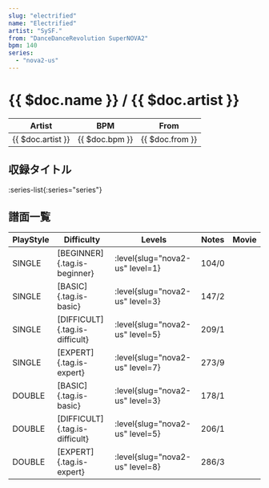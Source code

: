 ```yaml
---
slug: "electrified"
name: "Electrified"
artist: "SySF."
from: "DanceDanceRevolution SuperNOVA2"
bpm: 140
series:
  - "nova2-us"
---
```


# {{ $doc.name }} / {{ $doc.artist }}

|Artist|BPM|From|
|------|---|----|
|{{ $doc.artist }}|{{ $doc.bpm }}|{{ $doc.from }}|

## 収録タイトル

:series-list{:series="series"}

## 譜面一覧

|PlayStyle|Difficulty|Levels|Notes|Movie|
|---------|----------|------|-----|-----|
|SINGLE|[BEGINNER]{.tag.is-beginner}|<div class="field is-grouped is-grouped-multiline"> :level{slug="nova2-us" level=1}</div>|104/0||
|SINGLE|[BASIC]{.tag.is-basic}|<div class="field is-grouped is-grouped-multiline"> :level{slug="nova2-us" level=3}</div>|147/2||
|SINGLE|[DIFFICULT]{.tag.is-difficult}|<div class="field is-grouped is-grouped-multiline"> :level{slug="nova2-us" level=5}</div>|209/1||
|SINGLE|[EXPERT]{.tag.is-expert}|<div class="field is-grouped is-grouped-multiline"> :level{slug="nova2-us" level=7}</div>|273/9||
|DOUBLE|[BASIC]{.tag.is-basic}|<div class="field is-grouped is-grouped-multiline"> :level{slug="nova2-us" level=3}</div>|178/1||
|DOUBLE|[DIFFICULT]{.tag.is-difficult}|<div class="field is-grouped is-grouped-multiline"> :level{slug="nova2-us" level=5}</div>|206/1||
|DOUBLE|[EXPERT]{.tag.is-expert}|<div class="field is-grouped is-grouped-multiline"> :level{slug="nova2-us" level=8}</div>|286/3||
